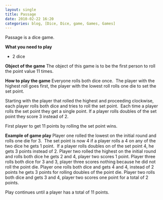 ```yaml
---
layout: single
title: Passage
date: 2010-02-22 16:20
categories: blog, [Dice, Dice, game, Games, Games]
---
```

Passage is a dice game.

<strong>What you need to play</strong>
<ul>
	<li>2 dice</li>
</ul>
<strong>Object of the game</strong>
The object of this game is to be the first person to roll the point value 11 times.

<strong>How to play the game</strong>
Everyone rolls both dice once.  The player with the highest roll goes first, the player with the lowest roll rolls one die to set the set point.

Starting with the player that rolled the highest and proceeding clockwise, each player rolls both dice and tries to roll the set point.  Each time a player rolls the set point they get a single point.
If a player rolls doubles of the set point they score 3 instead of 2.

First player to get 11 points by rolling the set point wins.

<strong>Example of game play</strong>
Player one rolled the lowest on the initial round and rolls one die for 3.  The set point is now 4 if a player rolls a 4 on any of the two dice he gets 1 point.  If a player rolls doubles on of the set point 4, he gets 3 points instead of 2.
Player two rolled the highest on the initial round and rolls both dice he gets 2 and 4, player two scores 1 point.
Player three rolls both dice for 3 and 3, player three scores nothing because he did not roll the point die.
Player one rolls both dice and gets 4 and 4, instead of 2 points he gets 3 points for rolling doubles of the point die.
Player two rolls both dice and gets 3 and 4, player two scores one point for a total of 2 points.

Play continues until a player has a total of 11 points.
